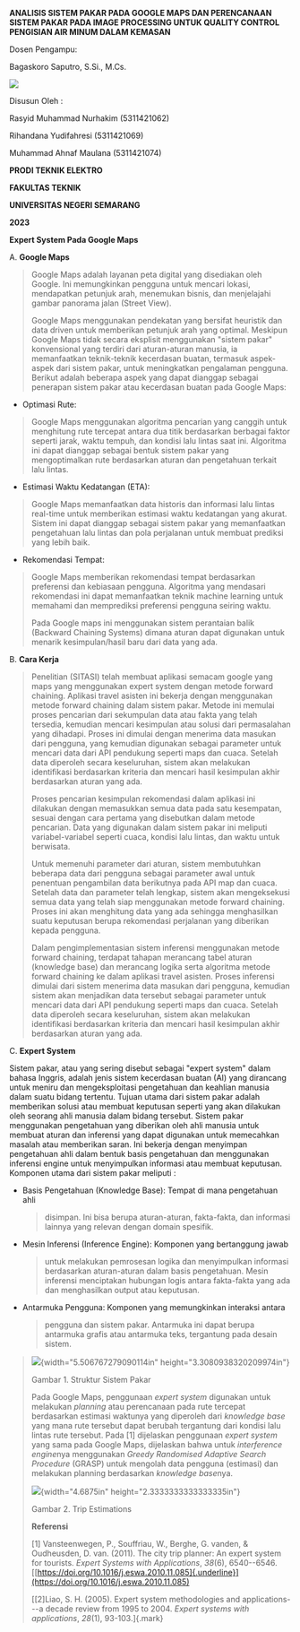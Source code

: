 **ANALISIS SISTEM PAKAR PADA GOOGLE MAPS DAN PERENCANAAN SISTEM PAKAR
PADA IMAGE PROCESSING UNTUK QUALITY CONTROL PENGISIAN AIR MINUM DALAM
KEMASAN**

Dosen Pengampu:

Bagaskoro Saputro, S.Si., M.Cs.

![](./image3.png)

Disusun Oleh :

Rasyid Muhammad Nurhakim (5311421062)

Rihandana Yudifahresi (5311421069)

Muhammad Ahnaf Maulana (5311421074)

**PRODI TEKNIK ELEKTRO**

**FAKULTAS TEKNIK**

**UNIVERSITAS NEGERI SEMARANG**

**2023**

**Expert System Pada Google Maps**

A.  **Google Maps**

> Google Maps adalah layanan peta digital yang disediakan oleh Google.
> Ini memungkinkan pengguna untuk mencari lokasi, mendapatkan petunjuk
> arah, menemukan bisnis, dan menjelajahi gambar panorama jalan (Street
> View).
>
> Google Maps menggunakan pendekatan yang bersifat heuristik dan data
> driven untuk memberikan petunjuk arah yang optimal. Meskipun Google
> Maps tidak secara eksplisit menggunakan \"sistem pakar\" konvensional
> yang terdiri dari aturan-aturan manusia, ia memanfaatkan teknik-teknik
> kecerdasan buatan, termasuk aspek-aspek dari sistem pakar, untuk
> meningkatkan pengalaman pengguna. Berikut adalah beberapa aspek yang
> dapat dianggap sebagai penerapan sistem pakar atau kecerdasan buatan
> pada Google Maps:

-   Optimasi Rute:

> Google Maps menggunakan algoritma pencarian yang canggih untuk
> menghitung rute tercepat antara dua titik berdasarkan berbagai faktor
> seperti jarak, waktu tempuh, dan kondisi lalu lintas saat ini.
> Algoritma ini dapat dianggap sebagai bentuk sistem pakar yang
> mengoptimalkan rute berdasarkan aturan dan pengetahuan terkait lalu
> lintas.

-   Estimasi Waktu Kedatangan (ETA):

> Google Maps memanfaatkan data historis dan informasi lalu lintas
> real-time untuk memberikan estimasi waktu kedatangan yang akurat.
> Sistem ini dapat dianggap sebagai sistem pakar yang memanfaatkan
> pengetahuan lalu lintas dan pola perjalanan untuk membuat prediksi
> yang lebih baik.

-   Rekomendasi Tempat:

> Google Maps memberikan rekomendasi tempat berdasarkan preferensi dan
> kebiasaan pengguna. Algoritma yang mendasari rekomendasi ini dapat
> memanfaatkan teknik machine learning untuk memahami dan memprediksi
> preferensi pengguna seiring waktu.
>
> Pada Google maps ini menggunakan sistem perantaian balik (Backward
> Chaining Systems) dimana aturan dapat digunakan untuk menarik
> kesimpulan/hasil baru dari data yang ada.

B.  **Cara Kerja**

> Penelitian (SITASI) telah membuat aplikasi semacam google yang maps
> yang menggunakan expert system dengan metode forward chaining.
> Aplikasi travel asisten ini bekerja dengan menggunakan metode forward
> chaining dalam sistem pakar. Metode ini memulai proses pencarian dari
> sekumpulan data atau fakta yang telah tersedia, kemudian mencari
> kesimpulan atau solusi dari permasalahan yang dihadapi. Proses ini
> dimulai dengan menerima data masukan dari pengguna, yang kemudian
> digunakan sebagai parameter untuk mencari data dari API pendukung
> seperti maps dan cuaca. Setelah data diperoleh secara keseluruhan,
> sistem akan melakukan identifikasi berdasarkan kriteria dan mencari
> hasil kesimpulan akhir berdasarkan aturan yang ada.
>
> Proses pencarian kesimpulan rekomendasi dalam aplikasi ini dilakukan
> dengan memasukkan semua data pada satu kesempatan, sesuai dengan cara
> pertama yang disebutkan dalam metode pencarian. Data yang digunakan
> dalam sistem pakar ini meliputi variabel-variabel seperti cuaca,
> kondisi lalu lintas, dan waktu untuk berwisata.
>
> Untuk memenuhi parameter dari aturan, sistem membutuhkan beberapa data
> dari pengguna sebagai parameter awal untuk penentuan pengambilan data
> berikutnya pada API map dan cuaca. Setelah data dan parameter telah
> lengkap, sistem akan mengeksekusi semua data yang telah siap
> menggunakan metode forward chaining. Proses ini akan menghitung data
> yang ada sehingga menghasilkan suatu keputusan berupa rekomendasi
> perjalanan yang diberikan kepada pengguna.
>
> Dalam pengimplementasian sistem inferensi menggunakan metode forward
> chaining, terdapat tahapan merancang tabel aturan (knowledge base) dan
> merancang logika serta algoritma metode forward chaining ke dalam
> aplikasi travel asisten. Proses inferensi dimulai dari sistem menerima
> data masukan dari pengguna, kemudian sistem akan menjadikan data
> tersebut sebagai parameter untuk mencari data dari API pendukung
> seperti maps dan cuaca. Setelah data diperoleh secara keseluruhan,
> sistem akan melakukan identifikasi berdasarkan kriteria dan mencari
> hasil kesimpulan akhir berdasarkan aturan yang ada.

C.  **Expert System**

Sistem pakar, atau yang sering disebut sebagai \"expert system\" dalam
bahasa Inggris, adalah jenis sistem kecerdasan buatan (AI) yang
dirancang untuk meniru dan mengeksploitasi pengetahuan dan keahlian
manusia dalam suatu bidang tertentu. Tujuan utama dari sistem pakar
adalah memberikan solusi atau membuat keputusan seperti yang akan
dilakukan oleh seorang ahli manusia dalam bidang tersebut. Sistem pakar
menggunakan pengetahuan yang diberikan oleh ahli manusia untuk membuat
aturan dan inferensi yang dapat digunakan untuk memecahkan masalah atau
memberikan saran. Ini bekerja dengan menyimpan pengetahuan ahli dalam
bentuk basis pengetahuan dan menggunakan inferensi engine untuk
menyimpulkan informasi atau membuat keputusan. Komponen utama dari
sistem pakar meliputi :

-   Basis Pengetahuan (Knowledge Base): Tempat di mana pengetahuan ahli
    > disimpan. Ini bisa berupa aturan-aturan, fakta-fakta, dan
    > informasi lainnya yang relevan dengan domain spesifik.

-   Mesin Inferensi (Inference Engine): Komponen yang bertanggung jawab
    > untuk melakukan pemrosesan logika dan menyimpulkan informasi
    > berdasarkan aturan-aturan dalam basis pengetahuan. Mesin inferensi
    > menciptakan hubungan logis antara fakta-fakta yang ada dan
    > menghasilkan output atau keputusan.

-   Antarmuka Pengguna: Komponen yang memungkinkan interaksi antara
    > pengguna dan sistem pakar. Antarmuka ini dapat berupa antarmuka
    > grafis atau antarmuka teks, tergantung pada desain sistem.

> ![](./image2.png){width="5.506767279090114in"
> height="3.3080938320209974in"}
>
> Gambar 1. Struktur Sistem Pakar
>
> Pada Google Maps, penggunaan *expert system* digunakan untuk melakukan
> *planning* atau perencanaan pada rute tercepat berdasarkan estimasi
> waktunya yang diperoleh dari *knowledge base* yang mana rute tersebut
> dapat berubah tergantung dari kondisi lalu lintas rute tersebut. Pada
> \[1\] dijelaskan penggunaan *expert system* yang sama pada Google
> Maps, dijelaskan bahwa untuk *interference engine*nya menggunakan
> *Greedy Randomised Adaptive Search Procedure* (GRASP) untuk mengolah
> data pengguna (estimasi) dan melakukan planning berdasarkan *knowledge
> base*nya.
>
> ![](./image1.png){width="4.6875in"
> height="2.3333333333333335in"}
>
> Gambar 2. Trip Estimations
>
> **Referensi**
>
> \[1\] Vansteenwegen, P., Souffriau, W., Berghe, G. vanden, &
> Oudheusden, D. van. (2011). The city trip planner: An expert system
> for tourists. *Expert Systems with Applications*, *38*(6), 6540--6546.
> [[https://doi.org/10.1016/j.eswa.2010.11.085]{.underline}](https://doi.org/10.1016/j.eswa.2010.11.085)
>
> [\[2\]Liao, S. H. (2005). Expert system methodologies and
> applications---a decade review from 1995 to 2004. *Expert systems with
> applications*, *28*(1), 93-103.]{.mark}
